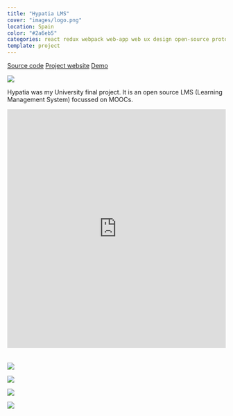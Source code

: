 ```yaml
---
title: "Hypatia LMS"
cover: "images/logo.png"
location: Spain
color: "#2a6eb5"
categories: react redux webpack web-app web ux design open-source prototype inverted
template: project
---
```


<p class="align-center">
<a class="btn" role="button" href="https://github.com/gazpachu/hypatia" target="_blank">Source code</a>
<a class="btn" role="button" href="https://gazpachu.github.io/hypatia/" target="_blank">Project website</a>
<a class="btn" role="button" href="https://hypatia-8d923.firebaseapp.com/" target="_blank">Demo</a>
</p>

![](/work/hypatia/images/1.png)

Hypatia was my University final project. It is an open source LMS (Learning Management System) focussed on MOOCs.

<iframe width="100%" height="550" style="margin-bottom: 20px" src="https://www.youtube.com/embed/YlZpcrvJcbs" frameborder="0" allow="accelerometer; autoplay; encrypted-media; gyroscope; picture-in-picture" allowfullscreen></iframe>

![](/work/hypatia/images/2.jpg)

![](/work/hypatia/images/3.jpg)

![](/work/hypatia/images/4.jpg)

![](/work/hypatia/images/dashboard.jpg)
